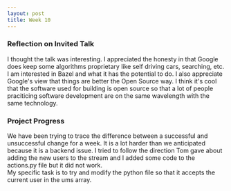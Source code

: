 ```yaml
---
layout: post
title: Week 10
---
```

### Reflection on Invited Talk
I thought the talk was interesting. I appreciated the honesty in that Google does keep some algorithms proprietary like self driving cars, searching, etc. I am interested in Bazel and what it has the potential to do. I also appreciate Google's view that things are better the Open Source way. I think it's cool that the software used for building is open source so that a lot of people praciticing software development are on the same wavelength with the same technology. 

### Project Progress
We have been trying to trace the difference between a successful and unsuccessful change for a week. It is a lot harder than we anticipated because it is a backend issue. I tried to follow the direction Tom gave about adding the new users to the stream and I added some code to the actions.py file but it did not work.  
My specific task is to try and modify the python file so that it accepts the current user in the ums array.
